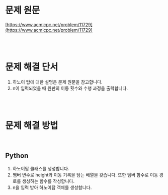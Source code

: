 # 문제 원문

[https://www.acmicpc.net/problem/11729](https://www.acmicpc.net/problem/11729)

<br><br>

# 문제 해결 단서

1. 하노이 탑에 대한 설명은 문제 원문을 참고합니다.
2. n이 입력되었을 때 원판의 이동 횟수와 수행 과정을 출력합니다.

<br><br>

# 문제 해결 방법

<br>

## Python

1. 하노이탑 클래스를 생성합니다.
2. 멤버 변수로 height와 이동 기록을 담는 배열을 갖습니다. 또한 멤버 함수로 이동 경로를 생성하는 함수를 작성합니다.
3. n을 입력 받아 하노이탑 객체를 생성합니다.
